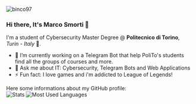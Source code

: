 <p align="left"> <img src="https://komarev.com/ghpvc/?username=GrayNeel&label=Profile%20views&color=0e75b6&style=flat" alt="binco97" /> </p>

### Hi there, It's Marco Smorti 👋

I'm a student of Cybersecurity Master Degree @ **Politecnico di Torino**, *Turin - Italy* 🏫.
* 🔭 I’m currently working on a Telegram Bot that help PoliTo's students find all the groups of courses and more. 
* 💬 Ask me about IT: Cybersecurity, Telegram Bots and Web Applications
* ⚡ Fun fact: I love games and i'm addicted to League of Legends!


Here some informations about my GitHub profile:  
![Stats](https://github-readme-stats.vercel.app/api?username=grayneel&count_private=true&show_icons=true&theme=react&hide=stars&hide_border=true&custom_title=Stats)
![Most Used Languages](https://github-readme-stats.vercel.app/api/top-langs/?username=GrayNeel&layout=compact&langs_count=8&theme=react&hide_border=true) 
